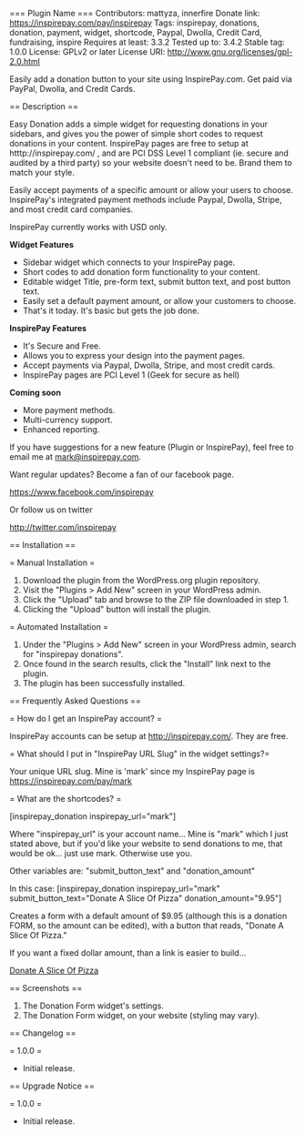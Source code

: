 === Plugin Name ===
Contributors: mattyza, innerfire
Donate link: https://inspirepay.com/pay/inspirepay
Tags: inspirepay, donations, donation, payment, widget, shortcode, Paypal, Dwolla, Credit Card, fundraising, inspire
Requires at least: 3.3.2
Tested up to: 3.4.2
Stable tag: 1.0.0
License: GPLv2 or later
License URI: http://www.gnu.org/licenses/gpl-2.0.html

Easily add a donation button to your site using InspirePay.com.  Get paid via PayPal, Dwolla, and Credit Cards.

== Description ==

Easy Donation adds a simple widget for requesting donations in your sidebars, and gives you the power of simple short codes to request donations in your content.  InspirePay pages are free to setup at htttp://inspirepay.com/ , and are PCI DSS Level 1 compliant (ie. secure and audited by a third party) so your website doesn't need to be.  Brand them to match your style.

Easily accept payments of a specific amount or allow your users to choose.  InspirePay's integrated payment methods include Paypal, Dwolla, Stripe, and most credit card companies.  

InspirePay currently works with USD only.

**Widget Features**
* Sidebar widget which connects to your InspirePay page.
* Short codes to add donation form functionality to your content.
* Editable widget Title, pre-form text, submit button text, and post button text.
* Easily set a default payment amount, or allow your customers to choose.
* That's it today.  It's basic but gets the job done.

**InspirePay Features**
* It's Secure and Free.
* Allows you to express your design into the payment pages.
* Accept payments via Paypal, Dwolla, Stripe, and most credit cards.
* InspirePay pages are PCI Level 1 (Geek for secure as hell)

**Coming soon**
* More payment methods.
* Multi-currency support.
* Enhanced reporting.

If you have suggestions for a new feature (Plugin or InspirePay), feel free to email me at mark@inspirepay.com.

Want regular updates?  Become a fan of our facebook page.

https://www.facebook.com/inspirepay

Or follow us on twitter

http://twitter.com/inspirepay

== Installation ==

= Manual Installation =

1. Download the plugin from the WordPress.org plugin repository.
1. Visit the "Plugins > Add New" screen in your WordPress admin.
1. Click the "Upload" tab and browse to the ZIP file downloaded in step 1.
1. Clicking the "Upload" button will install the plugin.

= Automated Installation =

1. Under the "Plugins > Add New" screen in your WordPress admin, search for "inspirepay donations".
1. Once found in the search results, click the "Install" link next to the plugin.
1. The plugin has been successfully installed.

== Frequently Asked Questions ==

= How do I get an InspirePay account? =

InspirePay accounts can be setup at http://inspirepay.com/.  They are free.

= What should I put in "InspirePay URL Slug" in the widget settings?=

Your unique URL slug.  Mine is 'mark' since my InspirePay page is https://inspirepay.com/pay/mark

= What are the shortcodes? =

[inspirepay_donation inspirepay_url="mark"] 

Where "inspirepay_url" is your account name... Mine is "mark" which I just stated above, but if you'd like your website to send donations to me, that would be ok... just use mark.  Otherwise use you. 

Other variables are: "submit_button_text" and "donation_amount" 

In this case: [inspirepay_donation inspirepay_url="mark" submit_button_text="Donate A Slice Of Pizza" donation_amount="9.95"] 

Creates a form with a default amount of $9.95 (although this is a donation FORM, so the amount can be edited), with a button that reads, "Donate A Slice Of Pizza." 

If you want a fixed dollar amount, than a link is easier to build... 

<a href="https://inspirepay.com/pay/mark/$9.95">Donate A Slice Of Pizza</a>


== Screenshots ==

1. The Donation Form widget's settings.
2. The Donation Form widget, on your website (styling may vary).

== Changelog ==

= 1.0.0 =
* Initial release.

== Upgrade Notice ==

= 1.0.0 =
* Initial release.

